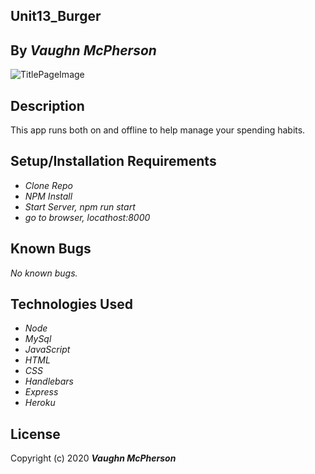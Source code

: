 ## Unit13_Burger 

## By _**Vaughn McPherson**_

![TitlePageImage](https://oftenofftopic.files.wordpress.com/2018/12/bobs-burgers-cheddar-burger.jpg?w=663npm)

## Description
This app runs both on and offline to help manage your spending habits. 

## Setup/Installation Requirements
* _Clone Repo_
* _NPM Install_
* _Start Server, npm run start_
* _go to browser, locathost:8000_

## Known Bugs
_No known bugs._

## Technologies Used
* _Node_
* _MySql_
* _JavaScript_
* _HTML_
* _CSS_
* _Handlebars_
* _Express_
* _Heroku_





## License

Copyright (c) 2020 **_Vaughn McPherson_**